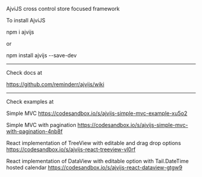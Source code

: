 AjviJS cross control store focused framework

To install AjviJS

npm i ajvijs

or

npm install ajvijs --save-dev

-------------------------

Check docs at 

https://github.com/reminderr/ajvijs/wiki

-------------------------

Check examples at 

Simple MVC 
https://codesandbox.io/s/ajvijs-simple-mvc-example-xu5o2

Simple MVC with pagination
https://codesandbox.io/s/ajvijs-simple-mvc-with-pagination-4nb8f

React implementation of TreeView with editable and drag drop options
https://codesandbox.io/s/ajvijs-react-treeview-vl0rf

React implementation of DataView with editable option with Tail.DateTime hosted calendar
https://codesandbox.io/s/ajvijs-react-dataview-gtgw9
